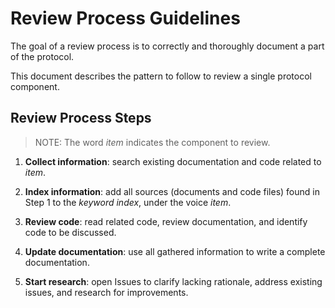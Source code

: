 # Review Process Guidelines
The goal of a review process is to correctly and thoroughly document a part of the protocol.

This document describes the pattern to follow to review a single protocol component.

## Review Process Steps
> NOTE: The word _item_ indicates the component to review.

 1. **Collect information**: search existing documentation and code related to _item_.
<!-- info can be copied in the NOTES.md file  -->

 2. **Index information**: add all sources (documents and code files) found in Step 1
                           to the _keyword index_, under the voice _item_.

 3. **Review code**: read related code, review documentation, and identify code to be discussed.

 4. **Update documentation**: use all gathered information to write a complete documentation.

 5. **Start research**: open Issues to clarify lacking rationale, address existing issues, and research for improvements.